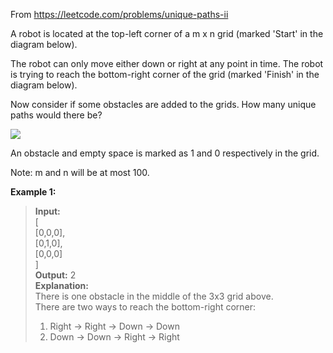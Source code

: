 From https://leetcode.com/problems/unique-paths-ii
  
A robot is located at the top-left corner of a m x n grid (marked 'Start' in the diagram below).
  
The robot can only move either down or right at any point in time. The robot is trying to reach the bottom-right corner of the grid (marked 'Finish' in the diagram below).
  
Now consider if some obstacles are added to the grids. How many unique paths would there be?
  
<img src = "https://assets.leetcode.com/uploads/2018/10/22/robot_maze.png">
  
An obstacle and empty space is marked as 1 and 0 respectively in the grid.
  
Note: m and n will be at most 100.
  
**Example 1:**
  
>**Input:**  
>[  
>  [0,0,0],  
>  [0,1,0],  
>  [0,0,0]  
>]  
>**Output:** 2  
>**Explanation:**  
>There is one obstacle in the middle of the 3x3 grid above.  
>There are two ways to reach the bottom-right corner:  
>1. Right -> Right -> Down -> Down  
>2. Down -> Down -> Right -> Right
